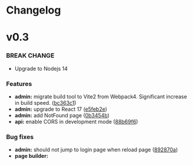 # Changelog

# v0.3

### BREAK CHANGE

* Upgrade to Nodejs 14

### Features

* **admin:** migrate build tool to Vite2 from Webpack4. Significant increase in build speed. ([bc363c1](https://github.com/mutoe-cms/cms-admin/commit/bc363c1))
* **admin:** upgrade to React 17 ([e5feb2e](https://github.com/mutoe-cms/cms-admin/commit/e5feb2e))
* **admin:** add NotFound page ([0b3454b](https://github.com/mutoe-cms/cms-admin/commit/0b3454bd1837fb94b20f1597a0d1b976b5b8316e))
* **api:** enable CORS in development mode ([88b69f6](https://github.com/mutoe-cms/mutoe-cms/commit/88b69f65872965ba2de2efa6404f4570897eb75b))

### Bug fixes

* **admin:** should not jump to login page when reload page ([892870a](https://github.com/mutoe-cms/mutoe-cms/commit/892870a3a941d50eacc5e506b9fdb54f002b62e1))
* **page builder:**
